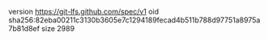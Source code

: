 version https://git-lfs.github.com/spec/v1
oid sha256:82eba00211c3130b3605e7c1294189fecad4b511b788d97751a8975a7b81d8ef
size 2989
